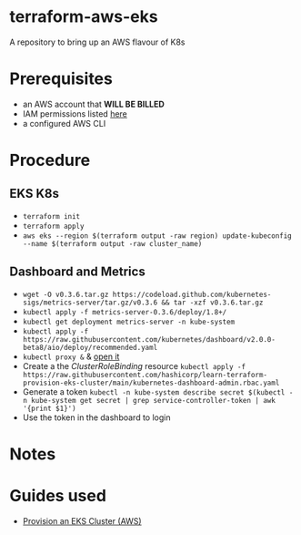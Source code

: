# terraform-aws-eks
A repository to bring up an AWS flavour of K8s

# Prerequisites

- an AWS account that **WILL BE BILLED**
- IAM permissions listed [here]()
- a configured AWS CLI

# Procedure

## EKS K8s
- `terraform init`
- `terraform apply`
- `aws eks --region $(terraform output -raw region) update-kubeconfig --name $(terraform output -raw cluster_name)`

## Dashboard and Metrics

- `wget -O v0.3.6.tar.gz https://codeload.github.com/kubernetes-sigs/metrics-server/tar.gz/v0.3.6 && tar -xzf v0.3.6.tar.gz`
- `kubectl apply -f metrics-server-0.3.6/deploy/1.8+/`
- `kubectl get deployment metrics-server -n kube-system`
- `kubectl apply -f https://raw.githubusercontent.com/kubernetes/dashboard/v2.0.0-beta8/aio/deploy/recommended.yaml`
- `kubectl proxy &` &  [open it](http://127.0.0.1:8001/api/v1/namespaces/kubernetes-dashboard/services/https:kubernetes-dashboard:/proxy/)
- Create a the _ClusterRoleBinding_ resource `kubectl apply -f https://raw.githubusercontent.com/hashicorp/learn-terraform-provision-eks-cluster/main/kubernetes-dashboard-admin.rbac.yaml`
- Generate a token `kubectl -n kube-system describe secret $(kubectl -n kube-system get secret | grep service-controller-token | awk '{print $1}')`
- Use the token in the dashboard to login

# Notes

# Guides used

- [Provision an EKS Cluster (AWS)](https://learn.hashicorp.com/tutorials/terraform/eks)